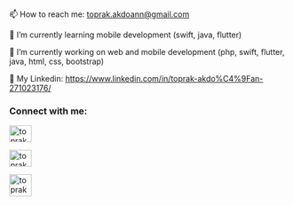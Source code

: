

📫 How to reach me: toprak.akdoann@gmail.com

🌱 I’m currently learning mobile development (swift, java, flutter)

🔭 I’m currently working on web and mobile development (php, swift, flutter, java, html, css, bootstrap)

🔗 My Linkedin: https://www.linkedin.com/in/toprak-akdo%C4%9Fan-271023176/

<h3 align="left">Connect with me:</h3>
<p align="left">
  
<a href="https://twitter.com/@toprakkakdogan" target="blank"><img align="center" src="https://raw.githubusercontent.com/rahuldkjain/github-profile-readme-generator/master/src/images/icons/Social/twitter.svg" alt="toprakkakdogan" height="30" width="40" /></a>
  
<a href="https://instagram.com/@toprakakdogann" target="blank"><img align="center" src="https://raw.githubusercontent.com/rahuldkjain/github-profile-readme-generator/master/src/images/icons/Social/instagram.svg" alt="toprakakdogann" height="30" width="40" /></a>
  
<a href="[https://linkedin.com/in/a](https://www.linkedin.com/in/toprak-akdoğan-271023176/)" target="blank"><img align="center" src="https://raw.githubusercontent.com/rahuldkjain/github-profile-readme-generator/master/src/images/icons/Social/linked-in-alt.svg" alt="toprakakdogann" eight="30" width="40" /></a>
</p>

<!--
**toprakakdogann/toprakakdogann** is a ✨ _special_ ✨ repository because its `README.md` (this file) appears on your GitHub profile.

Here are some ideas to get you started:

- 🔭 I’m currently working on ...
- 🌱 I’m currently learning ...
- 👯 I’m looking to collaborate on ...
- 🤔 I’m looking for help with ...
- 💬 Ask me about ...
- 📫 How to reach me: ...
- 😄 Pronouns: ...
- ⚡ Fun fact: ...
-->
